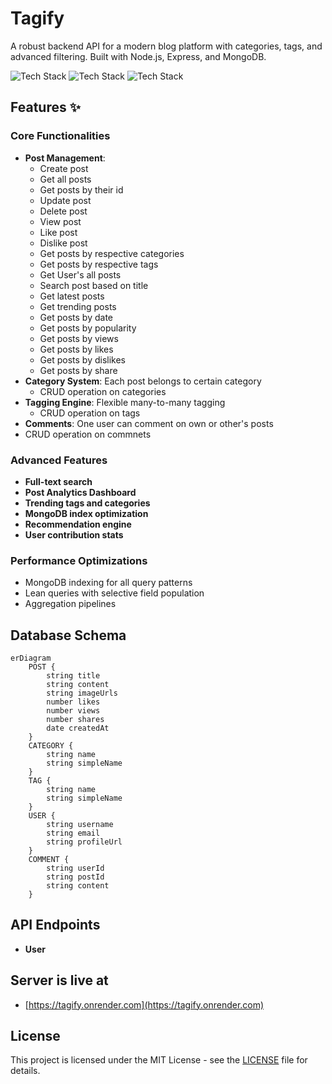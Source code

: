 # Tagify

A robust backend API for a modern blog platform with categories, tags, and advanced filtering. Built with Node.js, Express, and MongoDB.

![Tech Stack](https://img.shields.io/badge/Node.js-18-green)
![Tech Stack](https://img.shields.io/badge/Express-4-blue)
![Tech Stack](https://img.shields.io/badge/MongoDB-6-lightgreen)

## Features ✨

### Core Functionalities

- **Post Management**:
  - Create post
  - Get all posts
  - Get posts by their id
  - Update post
  - Delete post
  - View post
  - Like post
  - Dislike post
  - Get posts by respective categories
  - Get posts by respective tags
  - Get User's all posts
  - Search post based on title
  - Get latest posts
  - Get trending posts
  - Get posts by date
  - Get posts by popularity
  - Get posts by views
  - Get posts by likes
  - Get posts by dislikes
  - Get posts by share
- **Category System**: Each post belongs to certain category
  - CRUD operation on categories
- **Tagging Engine**: Flexible many-to-many tagging
  - CRUD operation on tags
- **Comments**: One user can comment on own or other's posts
- CRUD operation on commnets

### Advanced Features

- **Full-text search**
- **Post Analytics Dashboard**
- **Trending tags and categories**
- **MongoDB index optimization**
- **Recommendation engine**
- **User contribution stats**

### Performance Optimizations

- MongoDB indexing for all query patterns
- Lean queries with selective field population
- Aggregation pipelines

## Database Schema

```mermaid
erDiagram
    POST {
        string title
        string content
        string imageUrls
        number likes
        number views
        number shares
        date createdAt
    }
    CATEGORY {
        string name
        string simpleName
    }
    TAG {
        string name
        string simpleName
    }
    USER {
        string username
        string email
        string profileUrl
    }
    COMMENT {
        string userId
        string postId
        string content
    }
```

## API Endpoints

- **User**

## Server is live at

- [https://tagify.onrender.com](https://tagify.onrender.com)

## License

This project is licensed under the MIT License - see the [LICENSE](./LICENSE) file for details.
